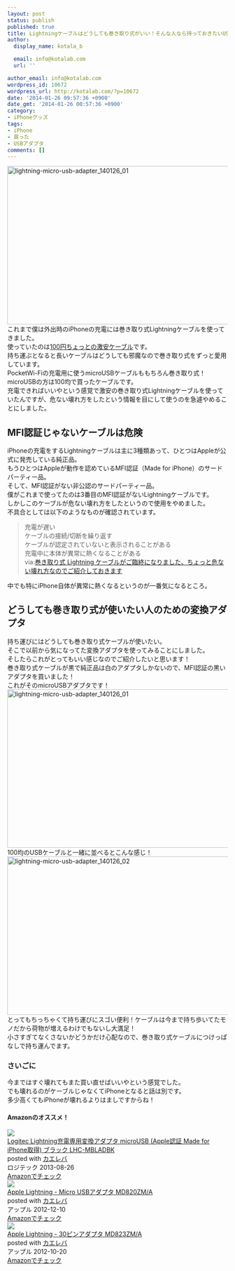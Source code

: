 ```yaml
---
layout: post
status: publish
published: true
title: Lightningケーブルはどうしても巻き取り式がいい！そんな人なら持っておきたいUSB変換アダプタ
author:
  display_name: kotala_b

  email: info@kotalab.com
  url: ''

author_email: info@kotalab.com
wordpress_id: 10672
wordpress_url: http://kotalab.com/?p=10672
date: '2014-01-26 09:57:36 +0900'
date_gmt: '2014-01-26 00:57:36 +0900'
category:
- iPhoneグッズ
tags:
- iPhone
- 買った
- USBアダプタ
comments: []
---
```

<p><img src="http://kotalab.com/wp-content/uploads/lightning-micro-usb-adapter_140126_01-546x361.jpg" alt="lightning-micro-usb-adapter_140126_01" width="546" height="361" class="alignnone size-large wp-image-10676" /><br />
これまで僕は外出時のiPhoneの充電には巻き取り式Lightningケーブルを使ってきました。<br />
使っていたのは<a href="http://kotalab.com/lightning-cable-reel" title="iPhone 5sでも使える！激安巻き取り式LightningケーブルをAmazonで買ったぞ！">100円ちょっとの激安ケーブル</a>です。<br />
持ち運ぶとなると長いケーブルはどうしても邪魔なので巻き取り式をずっと愛用しています。<br />
PocketWi-Fiの充電用に使うmicroUSBケーブルももちろん巻き取り式！microUSBの方は100均で買ったケーブルです。<br />
充電できればいいやという感覚で激安の巻き取り式Lightningケーブルを使っていたんですが、危ない壊れ方をしたという情報を目にして使うのを急遽やめることにしました。<br />
<!--more--></p>
<h2>MFI認証じゃないケーブルは危険</h2>
<p>iPhoneの充電をするLightningケーブルは主に3種類あって、ひとつはAppleが公式に発売している純正品。<br />
もうひとつはAppleが動作を認めているMFI認証（Made for iPhone）のサードパーティー品。<br />
そして、MFI認証がない非公認のサードパーティー品。<br />
僕がこれまで使ってたのは3番目のMFI認証がないLightningケーブルです。<br />
しかしこのケーブルが危ない壊れ方をしたというので使用をやめました。<br />
不具合としては以下のようなものが確認されています。</p>
<blockquote><p>
充電が遅い<br />
ケーブルの接続/切断を繰り返す<br />
ケーブルが認定されていないと表示されることがある<br />
充電中に本体が異常に熱くなることがある<br />
via:<a href="http://azur256.com/archives/10414" target="_blank">巻き取り式 Lightning ケーブルがご臨終になりました、ちょっと危ない壊れ方なのでご紹介しておきます</a><a href="http://b.hatena.ne.jp/entry/http://azur256.com/archives/10414" target="_blank"><img border="0" src="http://b.hatena.ne.jp/entry/image/http://azur256.com/archives/10414" alt="" /></a></p></blockquote>
<p>中でも特にiPhone自体が異常に熱くなるというのが一番気になるところ。</p>
<h2>どうしても巻き取り式が使いたい人のための変換アダプタ</h2>
<p>持ち運びにはどうしても巻き取り式ケーブルが使いたい。<br />
そこで以前から気になってた変換アダプタを使ってみることにしました。<br />
そしたらこれがとってもいい感じなのでご紹介したいと思います！<br />
巻き取り式ケーブルが黒で純正品は白のアダプタしかないので、MFI認証の黒いアダプタを買いました！<br />
これがそのmicroUSBアダプタです！<br />
<img src="http://kotalab.com/wp-content/uploads/lightning-micro-usb-adapter_140126_01-546x361.jpg" alt="lightning-micro-usb-adapter_140126_01" width="546" height="361" class="alignnone size-large wp-image-10676" /><br />
100均のUSBケーブルと一緒に並べるとこんな感じ！<br />
<img src="http://kotalab.com/wp-content/uploads/lightning-micro-usb-adapter_140126_02-546x361.jpg" alt="lightning-micro-usb-adapter_140126_02" width="546" height="361" class="alignnone size-large wp-image-10675" /><br />
とってもちっちゃくて持ち運びにスゴい便利！ケーブルは今まで持ち歩いてたモノだから荷物が増えるわけでもないし大満足！<br />
小さすぎてなくさないかどうかだけ心配なので、巻き取り式ケーブルにつけっぱなしで持ち運んでます。</p>
<h3>さいごに</h3>
<p>今まではすぐ壊れてもまた買い直せばいいやという感覚でした。<br />
でも壊れるのがケーブルじゃなくてiPhoneとなると話は別です。<br />
多少高くてもiPhoneが壊れるよりはましですからね！</p>
<h4 class="aam">Amazonのオススメ！</h4>
<div class="kaerebalink-box">
<div class="kaerebalink-image"><a href="http://www.amazon.co.jp/exec/obidos/ASIN/B00EFO5066/same-22/ref=nosim/" rel="nofollow" target="_blank"><img src="http://ecx.images-amazon.com/images/I/31xL%2BYfSRIL._SL160_.jpg" style="border: none;" /></a></div>
<div class="kaerebalink-info">
<div class="kaerebalink-name"><a href="http://www.amazon.co.jp/exec/obidos/ASIN/B00EFO5066/same-22/ref=nosim/" rel="nofollow" target="_blank">Logitec Lightning充電専用変換アダプタ microUSB (Apple認証 Made for iPhone取得) ブラック LHC-MBLADBK</a>
<div class="kaerebalink-powered-date">posted with <a href="http://kaereba.com" rel="nofollow" target="_blank">カエレバ</a></div>
</div>
<div class="kaerebalink-detail"> ロジテック 2013-08-26    </div>
<div class="kaerebalink-link1">
<div class="shoplinkamazon"><a href="http://www.amazon.co.jp/gp/search?keywords=microUSB%20LHC-MBLAD&__mk_ja_JP=%83J%83%5E%83J%83i&tag=same-22" rel="nofollow" target="_blank" title="アマゾン" >Amazonでチェック</a></div>
</div>
</div>
<div class="booklink-footer"></div>
</div>
<div class="kaerebalink-box">
<div class="kaerebalink-image"><a href="http://www.amazon.co.jp/exec/obidos/ASIN/B009LKSJS0/same-22/ref=nosim/" rel="nofollow" target="_blank"><img src="http://ecx.images-amazon.com/images/I/11oaZzGji8L._SL160_.jpg" style="border: none;" /></a></div>
<div class="kaerebalink-info">
<div class="kaerebalink-name"><a href="http://www.amazon.co.jp/exec/obidos/ASIN/B009LKSJS0/same-22/ref=nosim/" rel="nofollow" target="_blank">Apple Lightning - Micro USBアダプタ MD820ZM/A</a>
<div class="kaerebalink-powered-date">posted with <a href="http://kaereba.com" rel="nofollow" target="_blank">カエレバ</a></div>
</div>
<div class="kaerebalink-detail"> アップル 2012-12-10    </div>
<div class="kaerebalink-link1">
<div class="shoplinkamazon"><a href="http://www.amazon.co.jp/gp/search?keywords=MD820ZM%2FA&__mk_ja_JP=%83J%83%5E%83J%83i&tag=same-22" rel="nofollow" target="_blank" title="アマゾン" >Amazonでチェック</a></div>
</div>
</div>
<div class="booklink-footer"></div>
</div>
<div class="kaerebalink-box">
<div class="kaerebalink-image"><a href="http://www.amazon.co.jp/exec/obidos/ASIN/B009A5EIWC/same-22/ref=nosim/" rel="nofollow" target="_blank"><img src="http://ecx.images-amazon.com/images/I/31sgHSkZ7UL._SL160_.jpg" style="border: none;" /></a></div>
<div class="kaerebalink-info">
<div class="kaerebalink-name"><a href="http://www.amazon.co.jp/exec/obidos/ASIN/B009A5EIWC/same-22/ref=nosim/" rel="nofollow" target="_blank">Apple Lightning - 30ピンアダプタ MD823ZM/A</a>
<div class="kaerebalink-powered-date">posted with <a href="http://kaereba.com" rel="nofollow" target="_blank">カエレバ</a></div>
</div>
<div class="kaerebalink-detail"> アップル 2012-10-20    </div>
<div class="kaerebalink-link1">
<div class="shoplinkamazon"><a href="http://www.amazon.co.jp/gp/search?keywords=MD823ZM%2FA&__mk_ja_JP=%83J%83%5E%83J%83i&tag=same-22" rel="nofollow" target="_blank" title="アマゾン" >Amazonでチェック</a></div>
</div>
</div>
<div class="booklink-footer"></div>
</div>
